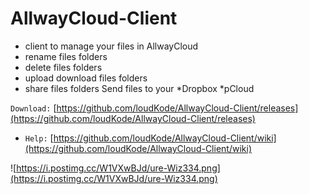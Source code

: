 # AllwayCloud-Client
* client to manage your files in AllwayCloud
* rename files folders
* delete files folders
* upload download files folders
* share files folders
Send files to your 
*Dropbox
*pCloud

`Download:`
[https://github.com/loudKode/AllwayCloud-Client/releases](https://github.com/loudKode/AllwayCloud-Client/releases)
* `Help:`
[https://github.com/loudKode/AllwayCloud-Client/wiki](https://github.com/loudKode/AllwayCloud-Client/wiki)

![https://i.postimg.cc/W1VXwBJd/ure-Wiz334.png](https://i.postimg.cc/W1VXwBJd/ure-Wiz334.png)

